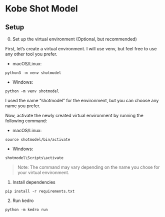 # Kobe Shot Model

## Setup

0. Set up the virtual environment (Optional, but recommended)

First, let’s create a virtual environment. I will use venv, but feel free to use any other tool you prefer.

- macOS/Linux:
```shell
python3 -m venv shotmodel
```

- Windows:
```shell
python -m venv shotmodel
```

I used the name “shotmodel” for the environment, but you can choose any name you prefer.

Now, activate the newly created virtual environment by running the following command:

- macOS/Linux:
```shell
source shotmodel/bin/activate
```

- Windows: 
```shell
shotmodel\Scripts\activate
```

> Note: The command may vary depending on the name you chose for your virtual environment.


1. Install dependencies

```shell
pip install -r requirements.txt
```

2. Run kedro

```shell
python -m kedro run
```

